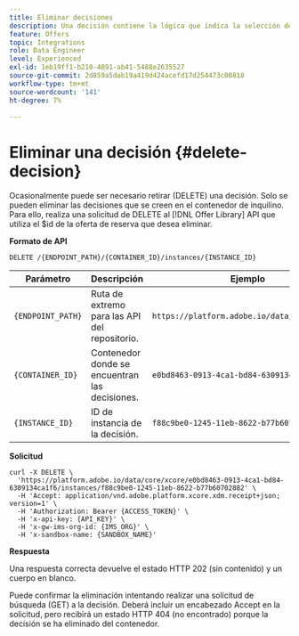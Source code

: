 ```yaml
---
title: Eliminar decisiones
description: Una decisión contiene la lógica que indica la selección de una oferta.
feature: Offers
topic: Integrations
role: Data Engineer
level: Experienced
exl-id: 1eb19ff1-b210-4891-ab41-5488e2635527
source-git-commit: 2d859a5dab19a419d424acefd17d254473c00818
workflow-type: tm+mt
source-wordcount: '141'
ht-degree: 7%

---
```


# Eliminar una decisión {#delete-decision}

Ocasionalmente puede ser necesario retirar (DELETE) una decisión. Solo se pueden eliminar las decisiones que se creen en el contenedor de inquilino. Para ello, realiza una solicitud de DELETE al [!DNL Offer Library] API que utiliza el $id de la oferta de reserva que desea eliminar.

**Formato de API**

```http
DELETE /{ENDPOINT_PATH}/{CONTAINER_ID}/instances/{INSTANCE_ID}
```

| Parámetro | Descripción | Ejemplo |
| --------- | ----------- | ------- |
| `{ENDPOINT_PATH}` | Ruta de extremo para las API del repositorio. | `https://platform.adobe.io/data/core/xcore/` |
| `{CONTAINER_ID}` | Contenedor donde se encuentran las decisiones. | `e0bd8463-0913-4ca1-bd84-6309134ca1f6` |
| `{INSTANCE_ID}` | ID de instancia de la decisión. | `f88c9be0-1245-11eb-8622-b77b60702882` |

**Solicitud**

```shell
curl -X DELETE \
  'https://platform.adobe.io/data/core/xcore/e0bd8463-0913-4ca1-bd84-6309134ca1f6/instances/f88c9be0-1245-11eb-8622-b77b60702882' \
  -H 'Accept: application/vnd.adobe.platform.xcore.xdm.receipt+json; version=1' \
  -H 'Authorization: Bearer {ACCESS_TOKEN}' \
  -H 'x-api-key: {API_KEY}' \
  -H 'x-gw-ims-org-id: {IMS_ORG}' \
  -H 'x-sandbox-name: {SANDBOX_NAME}'
```

**Respuesta**

Una respuesta correcta devuelve el estado HTTP 202 (sin contenido) y un cuerpo en blanco.

Puede confirmar la eliminación intentando realizar una solicitud de búsqueda (GET) a la decisión. Deberá incluir un encabezado Accept en la solicitud, pero recibirá un estado HTTP 404 (no encontrado) porque la decisión se ha eliminado del contenedor.
